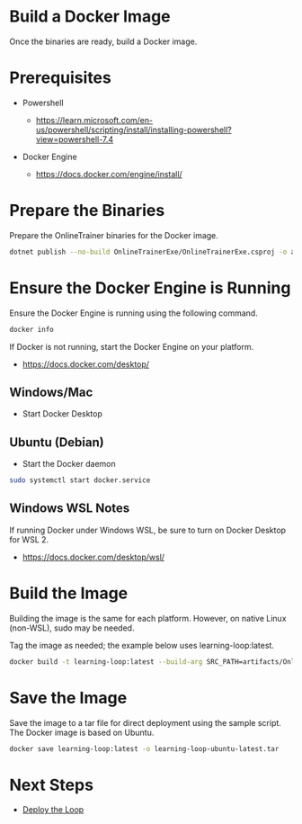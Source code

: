 # Build a Docker Image

Once the binaries are ready, build a Docker image.

# Prerequisites

- Powershell
  - https://learn.microsoft.com/en-us/powershell/scripting/install/installing-powershell?view=powershell-7.4

- Docker Engine
  - https://docs.docker.com/engine/install/

# Prepare the Binaries

Prepare the OnlineTrainer binaries for the Docker image.
```sh
dotnet publish --no-build OnlineTrainerExe/OnlineTrainerExe.csproj -o artifacts/OnlineTrainer
```

# Ensure the Docker Engine is Running

Ensure the Docker Engine is running using the following command.
```sh
docker info
```

If Docker is not running, start the Docker Engine on your platform.
- https://docs.docker.com/desktop/

## Windows/Mac

- Start Docker Desktop

## Ubuntu (Debian)

- Start the Docker daemon
```sh
sudo systemctl start docker.service
```

## Windows WSL Notes

If running Docker under Windows WSL, be sure to turn on Docker Desktop for WSL 2.
- https://docs.docker.com/desktop/wsl/

# Build the Image

Building the image is the same for each platform. However, on native Linux (non-WSL), sudo may be needed.

Tag the image as needed; the example below uses learning-loop:latest.
```sh
docker build -t learning-loop:latest --build-arg SRC_PATH=artifacts/OnlineTrainer -f ./OnlineTrainerExe/Dockerfile .
```

# Save the Image

Save the image to a tar file for direct deployment using the sample script. The Docker image is based on Ubuntu.
```sh
docker save learning-loop:latest -o learning-loop-ubuntu-latest.tar
```

# Next Steps

- [Deploy the Loop](DEPLOY.md)